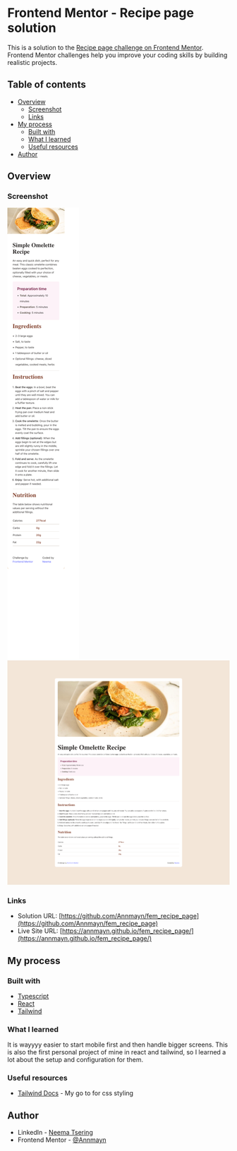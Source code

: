 # Frontend Mentor - Recipe page solution

This is a solution to
the [Recipe page challenge on Frontend Mentor](https://www.frontendmentor.io/challenges/recipe-page-KiTsR8QQKm).
Frontend Mentor challenges help you improve your coding skills by building realistic projects.

## Table of contents

- [Overview](#overview)
    - [Screenshot](#screenshot)
    - [Links](#links)
- [My process](#my-process)
    - [Built with](#built-with)
    - [What I learned](#what-i-learned)
    - [Useful resources](#useful-resources)
- [Author](#author)

## Overview

### Screenshot

![Mobile View](./src/assets/images/mobile_view.png)
![Desktop View](./src/assets/images/desktop_view.png)

### Links

- Solution URL: [https://github.com/Annmayn/fem_recipe_page](https://github.com/Annmayn/fem_recipe_page)
- Live Site URL: [https://annmayn.github.io/fem_recipe_page/](https://annmayn.github.io/fem_recipe_page/)

## My process

### Built with

- [Typescript](https://www.typescriptlang.org/)
- [React](https://reactjs.org/)
- [Tailwind](https://tailwindcss.com/)

### What I learned

It is wayyyy easier to start mobile first and then handle bigger screens. This is also the first personal project of
mine in react and tailwind, so I learned a lot about the setup and configuration for them.

### Useful resources

- [Tailwind Docs](https://tailwindcss.com/docs/) - My go to for css styling

## Author

- LinkedIn - [Neema Tsering](https://www.linkedin.com/in/neema-tsering/)
- Frontend Mentor - [@Annmayn](https://www.frontendmentor.io/profile/Annmayn)
